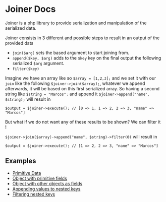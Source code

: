 # Joiner Docs

Joiner is a php library to provide serialization and manipulation of the serialized data.

Joiner consists in 3 different and possible steps to result in an output of the provided data 

- `join($arg)` sets the based argument to start joining from.
- `append($key, $arg)` adds to the `$key` key on the final output the following serialized `$arg` argument.
- `filter($key)` 

Imagine we have an array like so `$array = [1,2,3];` and we set it with our `join` like the following `$joiner->join($array);`, whatever we append afterwards, it will be based on this first serialized array.
So having a second string like `$string = "Marcos";` and append it `$joiner->append("name", $string);` will result in 
```
$output = $joiner->execute(); // [0 => 1, 1 => 2, 2 => 3, "name" => "Marcos"]
```
But what if we do not want any of these results to be shown? We can filter it !

`$joiner->join($array)->append("name", $string)->filter(0)` will result in
```
$output = $joiner->execute(); // [1 => 2, 2 => 3, "name" => "Marcos"]
```


## Examples
- [Primitive Data](./primitive_data.md)
- [Object with primitive fields](./object_with_primitive_data.md)
- [Object with other objects as fields](./object_with_other_objects_as_fields.md)
- [Appending values to nested keys](./appending_values_to_nested_keys.md)
- [Filtering nested keys](./filtering_nested_keys.md)
